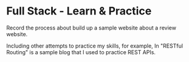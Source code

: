 # Full Stack - Learn & Practice
Record the process about build up a sample website about a review website.

Including other attempts to practice my skills, for example, In "RESTful Routing" is a sample blog that I used to practice REST APIs. 